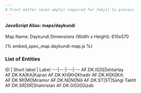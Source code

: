 ```yaml
---
# Front matter (even empty) required for Jekyll to process
---
```


#### JavaScript Alias: maps/daykundi

Map Name: Daykundi
Dimensions (Width x Height): 610x570



{% embed_spec_map daykundi-map.js %}

### List of Entities

ID | Short label | Label
---|---|---|---
AF.DK.IS|IS|Ishtarlay
AF.DK.KA|KA|Kajran
AF.DK.KH|KH|Khadir
AF.DK.KI|KI|Kiti
AF.DK.MI|MI|Miramor
AF.DK.NI|NI|Nili
AF.DK.ST|ST|Sangi Takht
AF.DK.SR|SR|Shahristan
AF.DK.GI|GI|Gizab
